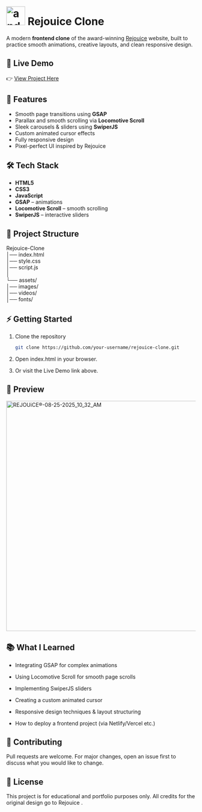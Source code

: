 # <img width="50" height="50" alt="android-chrome-192x192" src="https://github.com/user-attachments/assets/b5d3924e-5591-4205-858d-a072d44e6c2f" /> Rejouice Clone

A modern **frontend clone** of the award-winning [Rejouice](https://rejouice.com) website, built to practice smooth animations, creative layouts, and clean responsive design.

## 🔗 Live Demo  
👉 [View Project Here](https://rejouice-ayush.netlify.app/) <!-- replace with your actual hosted link -->

## 🚀 Features  
- Smooth page transitions using **GSAP**  
- Parallax and smooth scrolling via **Locomotive Scroll**  
- Sleek carousels & sliders using **SwiperJS**  
- Custom animated cursor effects  
- Fully responsive design  
- Pixel-perfect UI inspired by Rejouice  

## 🛠️ Tech Stack  
- **HTML5**  
- **CSS3**   
- **JavaScript**  
- **GSAP** – animations  
- **Locomotive Scroll** – smooth scrolling  
- **SwiperJS** – interactive sliders  

## 📂 Project Structure

Rejouice-Clone  
│── index.html  
│── style.css  
│── script.js  
│  
└── assets/  
    │── images/  
    │── videos/  
    │── fonts/  



## ⚡ Getting Started  
1. Clone the repository  
   ```bash
   git clone https://github.com/your-username/rejouice-clone.git


2. Open index.html in your browser.

3. Or visit the Live Demo link above.

## 📸 Preview

<img width="1366" height="613" alt="REJOUiCE®-08-25-2025_10_32_AM" src="https://github.com/user-attachments/assets/dcc5ab5a-f480-4669-8911-c12e138e50ff" />





## 📚 What I Learned

- Integrating GSAP for complex animations

- Using Locomotive Scroll for smooth page scrolls

- Implementing SwiperJS sliders

- Creating a custom animated cursor

- Responsive design techniques & layout structuring

- How to deploy a frontend project (via Netlify/Vercel etc.)

## 🤝 Contributing

Pull requests are welcome. For major changes, open an issue first to discuss what you would like to change.

## 📝 License

This project is for educational and portfolio purposes only.
All credits for the original design go to Rejouice
.
